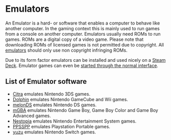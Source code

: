 # Emulators

An Emulator is a hard- or software that enables a computer to behave like
another computer.
In the gaming context this is mainly used to run games from a console on
another computer.
Emulators usually need ROMs to run games.
ROMs are a digital copy of a video game.
Please note that downloading ROMs of licensed games is not permitted due to copyright.
All [emulators](#list-of-emulator-software) should only use non copyright infringing ROMs.

Due to its form factor emulators can be installed and used nicely on a
[Steam Deck](/wiki/games/steam_deck.md).
Emulator games can even be
[started through the normal interface](/wiki/games/steam_deck.md#running-a-game-directly-through-the-interface).

## List of Emulator software

- [Citra](/wiki/games/emulators/citra.md) emulates Nintendo 3DS games.
- [Dolphin](/wiki/games/emulators/dolphin.md) emulates Nintendo GameCube and Wii games.
- [melonDS](/wiki/games/emulators/melonds.md) emulates Nintendo DS games.
- [mGBA](/wiki/games/emulators/mgba.md) emulates Nintendo Game Boy, Game Boy Color and Game Boy Advanced
  games.
- [Nestopia](/wiki/games/emulators/nestopia.md) emulates Nintendo Entertainment System games.
- [PPSSPP](/wiki/games/emulators/ppsspp.md) emulates Playstation Portable games.
- [yuzu](/wiki/games/emulators/yuzu.md) emulates Nintendo Switch games.

